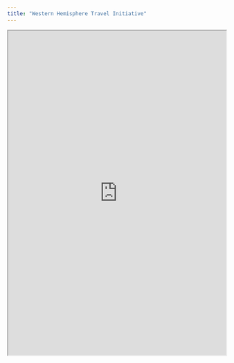 ```yaml
---
title: "Western Hemisphere Travel Initiative"
---
```




<iframe height="750" width="100%" src="https://ewelton.github.io/ktest/wiki.html#Western%20Hemisphere%20Travel%20Initiative"></iframe>
